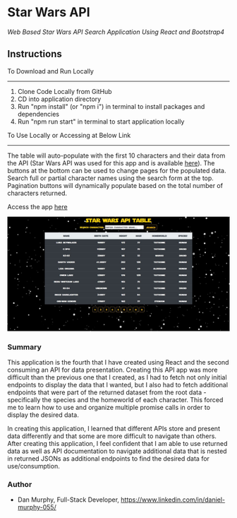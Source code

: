 # Star Wars API 

_Web Based Star Wars API Search Application Using React and Bootstrap4_

## Instructions

To Download and Run Locally
___
1. Clone Code Locally from GitHub
2. CD into application directory
3. Run "npm install" (or "npm i") in terminal to install packages and dependencies
4. Run "npm run start" in terminal to start application locally

To Use Locally or Accessing at Below Link
___
The table will auto-populate with the first 10 characters and their data from the API (Star Wars API was used for this app and is available [here](https://swapi.dev/)). The buttons at the bottom can be used to change pages for the populated data. Search full or partial character names using the search form at the top. Pagination buttons will dynamically populate based on the total number of characters returned. 


Access the app [here](https://pacific-harbor-78489.herokuapp.com/)

![StarWarsAPITable Screenshot](https://github.com/danielmurphy1/star-wars-api/blob/edit-and-refactor/src/images/star-wars-api-screen.JPG)
### Summary

This application is the fourth that I have created using React and the second consuming an API for data presentation. Creating this API app was more difficult than the previous one that I created, as I had to fetch not only initial endpoints to display the data that I wanted, but I also had to fetch additional endpoints that were part of the returned dataset from the root data - specifically the species and the homeworld of each character. This forced me to learn how to use and organize multiple promise calls in order to display the desired data. 

In creating this application, I learned that different APIs store and present data differently and that some are more difficult to navigate than others. After creating this application, I feel confident that I am able to use returned data as well as API documentation to navigate additional data that is nested in returned JSONs as additional endpoints to find the desired data for use/consumption. 

### Author

- Dan Murphy, Full-Stack Developer, https://www.linkedin.com/in/daniel-murphy-055/